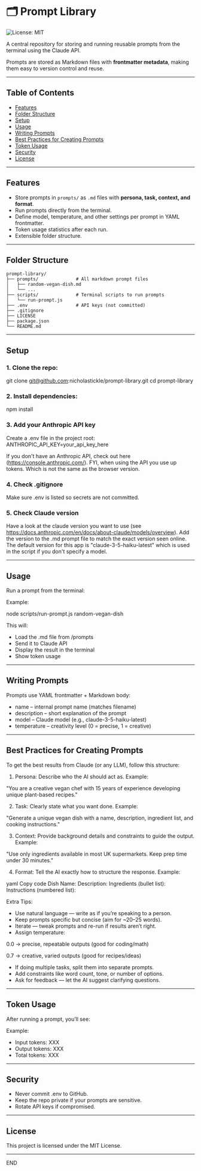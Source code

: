 # 🗂️ Prompt Library

![License: MIT](https://img.shields.io/badge/License-MIT-yellow.svg)

A central repository for storing and running reusable prompts from the terminal using the Claude API.

Prompts are stored as Markdown files with **frontmatter metadata**, making them easy to version control and reuse.

---

## Table of Contents
- [Features](#features)
- [Folder Structure](#folder-structure)
- [Setup](#setup)
- [Usage](#usage)
- [Writing Prompts](#writing-prompts)
- [Best Practices for Creating Prompts](#best-practices-for-creating-prompts)
- [Token Usage](#token-usage)
- [Security](#security)
- [License](#license)

---

## Features
- Store prompts in `prompts/` as `.md` files with **persona, task, context, and format**.
- Run prompts directly from the terminal.
- Define model, temperature, and other settings per prompt in YAML frontmatter.
- Token usage statistics after each run.
- Extensible folder structure.

---

## Folder Structure

```plaintext
prompt-library/
├── prompts/              # All markdown prompt files
│   ├── random-vegan-dish.md
│   └── ...
├── scripts/              # Terminal scripts to run prompts
│   └── run-prompt.js
├── .env                  # API keys (not committed)
├── .gitignore
├── LICENSE
├── package.json
└── README.md
```

---

## Setup

### 1. Clone the repo:

git clone git@github.com:nicholastickle/prompt-library.git
cd prompt-library


### 2. Install dependencies:

npm install

### 3. Add your Anthropic API key

Create a .env file in the project root:
ANTHROPIC_API_KEY=your_api_key_here

If you don't have an Anthropic API, check out here (https://console.anthropic.com/). FYI, when using the API you use up tokens. Which is not the same as the browser version.

### 4. Check .gitignore

Make sure .env is listed so secrets are not committed.

### 5. Check Claude version

Have a look at the claude version you want to use (see https://docs.anthropic.com/en/docs/about-claude/models/overview). Add the version to the .md prompt file to match the exact version seen online. The default version for this app is "claude-3-5-haiku-latest" which is used in the script if you don't specify a model.

---

## Usage

Run a prompt from the terminal:

Example:

node scripts/run-prompt.js random-vegan-dish

This will:

- Load the .md file from /prompts
- Send it to Claude API
- Display the result in the terminal
- Show token usage

---

## Writing Prompts

Prompts use YAML frontmatter + Markdown body:

- name – internal prompt name (matches filename)
- description – short explanation of the prompt
- model – Claude model (e.g., claude-3-5-haiku-latest)
- temperature – creativity level (0 = precise, 1 = creative)

---

## Best Practices for Creating Prompts

To get the best results from Claude (or any LLM), follow this structure:

1. Persona: Describe who the AI should act as.
Example:

"You are a creative vegan chef with 15 years of experience developing unique plant-based recipes."

2. Task: Clearly state what you want done.
Example:

"Generate a unique vegan dish with a name, description, ingredient list, and cooking instructions."

3. Context: Provide background details and constraints to guide the output.
Example:

"Use only ingredients available in most UK supermarkets. Keep prep time under 30 minutes."

4. Format: Tell the AI exactly how to structure the response.
Example:

yaml
Copy code
Dish Name:
Description:
Ingredients (bullet list):
Instructions (numbered list):

Extra Tips:

- Use natural language — write as if you’re speaking to a person.
- Keep prompts specific but concise (aim for ~20–25 words).
- Iterate — tweak prompts and re-run if results aren’t right.
- Assign temperature:

0.0 → precise, repeatable outputs (good for coding/math)

0.7 → creative, varied outputs (good for recipes/ideas)

- If doing multiple tasks, split them into separate prompts.
- Add constraints like word count, tone, or number of options.
- Ask for feedback — let the AI suggest clarifying questions.

---

## Token Usage

After running a prompt, you’ll see:

Example:

- Input tokens: XXX
- Output tokens: XXX
- Total tokens: XXX

---

## Security

- Never commit .env to GitHub.
- Keep the repo private if your prompts are sensitive.
- Rotate API keys if compromised.

---

## License

This project is licensed under the MIT License.

---

END